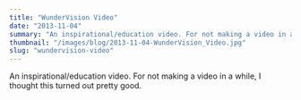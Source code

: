```yaml
---
title: "WunderVision Video"
date: "2013-11-04"
summary: "An inspirational/education video. For not making a video in a while, I thought this turned out pretty good."
thumbnail: "/images/blog/2013-11-04-WunderVision_Video.jpg"
slug: "wundervision-video"
---
```

An inspirational/education video. For not making a video in a while, I thought this turned out pretty good.